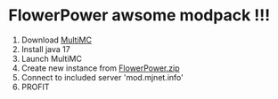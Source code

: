 
# FlowerPower awsome modpack !!!

1. Download [MultiMC](https://multimc.org/)
2. Install java 17
3. Launch MultiMC
4. Create new instance from [FlowerPower.zip](https://github.com/senare/flowerpower/raw/master/FlowerPower.zip)
5. Connect to included server 'mod.mjnet.info'
6. PROFIT
